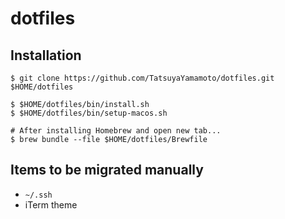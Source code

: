 # dotfiles


## Installation

```
$ git clone https://github.com/TatsuyaYamamoto/dotfiles.git $HOME/dotfiles

$ $HOME/dotfiles/bin/install.sh
$ $HOME/dotfiles/bin/setup-macos.sh

# After installing Homebrew and open new tab...
$ brew bundle --file $HOME/dotfiles/Brewfile
```

## Items to be migrated manually

- `~/.ssh`
- iTerm theme
